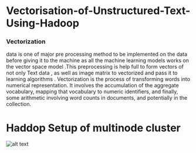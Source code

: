 # Vectorisation-of-Unstructured-Text-Using-Hadoop
### Vectorization 
data is one of major pre processing method to be implemented on
the data before giving it to the machine as all the machine learning models works on
the vector space model .This preprocessing is help full to form vectors of not only
Text data , as well as image matrix to vectorized and pass it to learning algorithms .
Vectorization is the process of transforming words into numerical representation. It
involves the accumulation of the aggregate vocabulary, mapping that vocabulary to
numeric identifiers, and finally, some arithmetic involving word counts in documents,
and potentially in the collection.

# Haddop Setup of multinode cluster

![alt text](http://3.bp.blogspot.com/-sfvUSSCvIm0/UgJNRpwpQeI/AAAAAAAABJU/9aqDZEnlaIo/s1600/Lesson+14+-+HDFS+in+detail.png)

